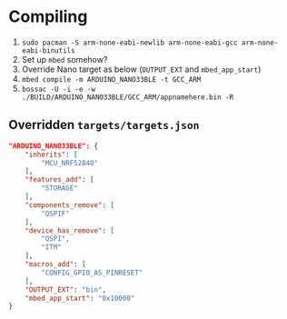 # Compiling
1. `sudo pacman -S arm-none-eabi-newlib arm-none-eabi-gcc arm-none-eabi-binutils`
2. Set up `mbed` somehow?
3. Override Nano target as below (`OUTPUT_EXT` and `mbed_app_start`)
4. `mbed compile -m ARDUINO_NANO33BLE -t GCC_ARM`
5. `bossac -U -i -e -w ./BUILD/ARDUINO_NANO33BLE/GCC_ARM/appnamehere.bin -R`

## Overridden `targets/targets.json`

```json
"ARDUINO_NANO33BLE": {
    "inherits": [
        "MCU_NRF52840"
    ],
    "features_add": [
        "STORAGE"
    ],
    "components_remove": [
        "QSPIF"
    ],
    "device_has_remove": [
        "QSPI",
        "ITM"
    ],
    "macros_add": [
        "CONFIG_GPIO_AS_PINRESET"
    ],
    "OUTPUT_EXT": "bin",
    "mbed_app_start": "0x10000"
}
```
